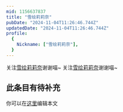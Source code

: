 ```yaml
---
mid: 1156637837
title: "雪绘莉莉奈"
pubDate: "2024-11-04T11:26:46.744Z"
updatedDate: "2024-11-04T11:26:46.744Z"
profile:
  {
    Nickname: ["雪绘莉莉奈"],
  }
---
```


关注[雪绘莉莉奈](https://space.bilibili.com/1156637837)谢谢喵~ 关注[雪绘莉莉奈](https://space.bilibili.com/1156637837)谢谢喵~

## 此条目有待补充
你可以在[这里](https://github.com/Yuhanawa/VTuber.ICU-Content/edit/master/v/雪绘莉莉奈/index.md)编辑本文
